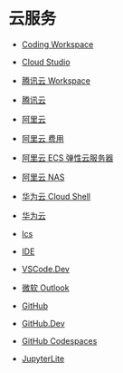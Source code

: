 # 云服务

<div id = "首"></div>
<script src = "../js/首.js"></script>

* [Coding Workspace](https://codecorp.cloudstudio.net/dashboard/workspace)
* [Cloud Studio](https://cloudstudio.net/)
* [腾讯云 Workspace](https://ide.cloud.tencent.com/dashboard/workspace)
* [腾讯云](https://cloud.tencent.com/)

* [阿里云](https://www.aliyun.com/)
* [阿里云 费用](https://usercenter2.aliyun.com/home)
* [阿里云 ECS 弹性云服务器](https://ecs.console.aliyun.com/)
* [阿里云 NAS](https://nasnext.console.aliyun.com/)

* [华为云 Cloud Shell](https://shell.huaweicloud.com/)
* [华为云](https://www.huaweicloud.com/)
* [lcs](https://console.huaweicloud.com/lcs/)
* [IDE](https://www.huaweicloud.com/product/ide.html)

* [VSCode.Dev](https://vscode.dev/)
* [微软 Outlook](https://outlook.live.com/)
* [GitHub](https://github.com/)
* [GitHub.Dev](https://github.dev/github/dev)
* [GitHub Codespaces](https://github.com/codespaces)

* [JupyterLite](https://jupyterlite.readthedocs.io/)

